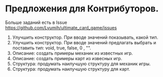 # Предложения для Контрибуторов.
Больше заданий есть в Issue https://github.com/Lyumih/ultimate_card_game/issues
1. Улучшить конструктор. При вводе значений показывать, какой тип.
2. Улучшить конструктор. При вводе значений предлагать выбрать и поставить тип: void, true, false, 0 , "".
3. Описание: создать примеры механик из известных игр.
4. Описание: создать примеры карт из извесных игр.
5. Структура: продумать наилучшую структуру для механик игры.
6. Структура: продумать наилучшую структуру для карт.
